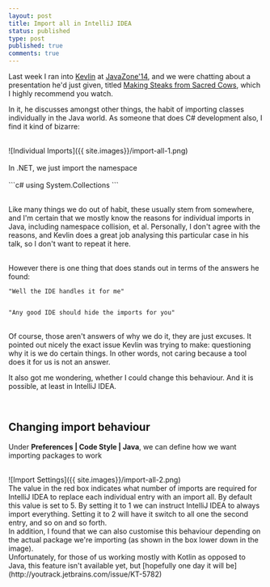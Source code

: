 ```yaml
---
layout: post
title: Import all in IntelliJ IDEA
status: published
type: post
published: true
comments: true
---
```

Last week I ran into [Kevlin](https://twitter.com/KevlinHenney) at [JavaZone'14](http://2014.javazone.no), and we were chatting about a presentation he'd just given, titled
[Making Steaks from Sacred Cows](https://vimeo.com/105758303), which I highly recommend you watch.


In it, he discusses amongst other things, the habit of importing classes individually in the Java world. As someone that does C# development also, I find it kind of bizarre:

<br/>
![Individual Imports]({{ site.images}}/import-all-1.png)
<br/>
<br/>
In .NET, we just import the namespace
<br/>
<br/>
```c#
using System.Collections
```
<br/>
<br/>

Like many things we do out of habit, these usually stem from somewhere, and I'm certain that we mostly know the reasons for individual imports in Java, including
namespace collision, et al. Personally, I don't agree with the reasons, and Kevlin does a great job analysing this particular case in his talk, so I don't want to repeat it here.

<br/>
However there is one thing that does stands out in terms of the answers he found:


    "Well the IDE handles it for me"


    "Any good IDE should hide the imports for you"



<br/>
Of course, those aren't answers of why we do it, they are just excuses. It pointed out nicely the exact issue Kevlin was trying to make: questioning why it is we do certain things.
In other words, not caring because a tool does it for us is not an answer.

<br/>

It also got me wondering, whether I could change this behaviour. And it is possible, at least
in IntelliJ IDEA.

<br/>

## Changing import behaviour


Under **Preferences \| Code Style \| Java**, we can define how we want importing packages to work


<br/>
![Import Settings]({{ site.images}}/import-all-2.png)


<br/>
The value in the red box indicates what number of imports are required for IntelliJ IDEA to replace each individual entry with an import all. By default this value is set to 5. By
setting it to 1 we can instruct IntelliJ IDEA to always import everything. Setting it to 2 will have it switch to all one the second entry, and so on and so forth.


<br/>
In addition, I found that we can also customise this behaviour depending on the actual package we're importing (as shown in the box lower down in the image).


<br/>
Unfortunately, for those of us working mostly with Kotlin as opposed to Java, this feature isn't available yet, but [hopefully one day it will be](http://youtrack.jetbrains.com/issue/KT-5782)




